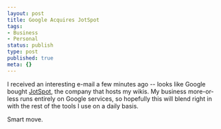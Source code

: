 ```yaml
---
layout: post
title: Google Acquires JotSpot
tags:
- Business
- Personal
status: publish
type: post
published: true
meta: {}
---
```

I received an interesting e-mail a few minutes ago -- looks like Google bought <a href="http://jotspot.com/" target="_blank">JotSpot</a>, the company that hosts my wikis.  My business more-or-less runs entirely on Google services, so hopefully this will blend right in with the rest of the tools I use on a daily basis.

Smart move.
